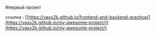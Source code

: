 #первый проект

ссылка : [[https://vasx2k.github.io/frontend-and-backend-practice/](https://vasx2k.github.io/my-awesome-project/)](https://vasx2k.github.io/my-awesome-project/)
